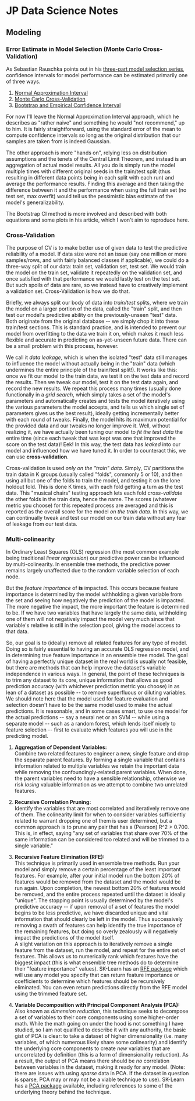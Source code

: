 # JP Data Science Notes

## Modeling

### Error Estimate in Model Selection (Monte Carlo Cross-Validation)
As Sebastian Rauschka points out in his [three-part model selection series](https://sebastianraschka.com/blog/2016/model-evaluation-selection-part1.html), confidence intervals for model performance can be estimated primarily one of three ways.

1. [Normal Approximation Interval](https://sebastianraschka.com/blog/2016/model-evaluation-selection-part1.html#confidence-intervals)
2. [Monte Carlo Cross-Validation](https://sebastianraschka.com/blog/2016/model-evaluation-selection-part2.html#repeated-holdout-validation)
3. [Bootstrap and Empirical Confidence Interval](https://sebastianraschka.com/blog/2016/model-evaluation-selection-part2.html#the-bootstrap-method-and-empirical-confidence-intervals)

For now I'll leave the Normal Approximation Interval approach, which he describes as "rather naive" and something he would "not recommend," up to him.  It is fairly straightforward, using the standard error of the mean to compute confidence intervals so long as the original distribution that our samples are taken from is indeed Gaussian.

The other approach is more "hands on", relying less on distribution assumptions and the tenets of the Central Limit Theorem, and instead is an aggregation of actual model results.  All you do is simply run the model multiple times with different original seeds in the train/test split (thus resulting in different data points being in each split with each run) and average the performance results.  Finding this average and then taking the difference between it and the performance when using the full train set (no test set, max overfit) would tell us the pessimistic bias estimate of the model's generalizability.

The Bootstrap CI method is more involved and described with both equations and some plots in his article, which I won't aim to reproduce here.



### Cross-Validation
The purpose of CV is to make better use of given data to test the predictive reliability of a model.  If data size were not an issue (say one million or more samples/rows, and with fairly balanced classes if applicable), we could do a three-way split of our data: train set, validation set, test set.  We would train the model on the train set, validate it repeatedly on the validation set, and once satisfied with that performance we would lastly test on the test set. But such spoils of data are rare, so we instead have to creatively implement a validation set. Cross-Validation is how we do that.

Briefly, we always split our body of data into *train/test* splits, where we train the model on a larger portion of the data, called the "train" split, and then test our model's predictive ability on the previously-unseen "test" data. Both originate from the original database -- we simply chop it into these train/test sections.  This is standard practice, and is intended to prevent our model from overfitting to the data we train it on, which makes it much less flexible and accurate in predicting on as-yet-unseen future data.  There can be a small problem with this process, however.

We call it *data leakage*, which is when the isolated "test" data still manages to influence the model without actually being in the "train" data (which undermines the entire principle of the train/test split!).  It works like this: once we fit our model to the train data, we test it on the test data and record the results.  Then we tweak our model, test it on the test data again, and record the new results.  We repeat this process many times (usually done functionally in a *grid search*, which simply takes a set of the model's parameters and automatically creates and tests the model iteratively using the various parameters the model accepts, and tells us which single set of parameters gives us the best result), ideally getting incrementally better with each round of tweaks.  Finally, the model hits its maximum potential for the provided data and our tweaks no longer improve it.  Well, without realizing it, we have actually been tuning our model to *fit the test data* the entire time (since each tweak that was kept was one that improved the score on the test data)! Eek! In this way, the test data has *leaked* into our model and influenced how we have tuned it.  In order to counteract this, we can use **cross-validation**.

Cross-validation is used *only on the "train" data*.  Simply, CV partitions the train data in K groups (usually called "folds", commonly 5 or 10), and then using all but one of the folds to train the model, and testing it on the lone holdout fold.  This is done K times, with each fold getting a turn as the test data.  This "musical chairs" testing approach lets each fold *cross-validate* the other folds in the train data, hence the name.  The scores (whatever metric you choose) for this repeated process are averaged and this is reported as the overall score for the model *on the train data*.  In this way, we can continually tweak and test our model on our train data without any fear of leakage from our test data.  


### Multi-colinearity
In Ordinary Least Squares (OLS) regression (the most common example being traditional _linear regression_) our predictive power can be influenced by multi-colinearity. In ensemble tree methods, the predictive power remains largely unaffected due to the random variable selection of each node.   

But the _feature importance_ of __is__ impacted.  This occurs because feature importance is determined by the model withholding a given variable from the set and seeing how negatively the prediction of the model is impacted.  The more negative the impact, the more important the feature is determined to be.  If we have two variables that have largely the same data, withholding one of them will not negatively impact the model very much since that variable's relative is still in the selection pool, giving the model access to that data.   

So, our goal is to (ideally) remove all related features for any type of model.  Doing so is fairly essential to having an accurate OLS regression model, and in determining true feature importance in an ensemble tree model.  The goal of having a perfectly unique dataset in the real world is usually not feasible, but there are methods that can help improve the dataset's variable independence in various ways.  In general, the point of these techniques is to trim any dataset to its core, unique information that allows as good prediction accuracy (with whichever prediction metric you choose) in as lean of a dataset as possible -- to remove superfluous or diluting variables.  We should note here that the model used for feature evaluation and selection doesn't have to be the same model used to make the actual predictions.  It is reasonable, and in some cases smart, to use one model for the actual predictions -- say a neural net or an SVM -- while using a separate model -- such as a random forest, which lends itself nicely to feature selection -- first to evaluate which features you will use in the predicting model.

1. __Aggregation of Dependent Variables:__  
    Combine two related features to engineer a new, single feature and drop the separate parent features.  By forming a single variable that contains information related to multiple variables we retain the important data while removing the confoundingly-related parent variables.  When done, the parent variables need to have a sensible relationship, otherwise we risk _losing_ valuable information as we attempt to combine two unrelated features.  

2. __Recursive Correlation Pruning:__   
    Identify the variables that are most correlated and iteratively remove one of them.  The colinearity limit for when to consider variables sufficiently related to warrant dropping one of them is user determined, but a common approach is to prune any pair that has a (Pearson) R^2 > 0.700.  This is, in effect, saying "any set of variables that share over 70% of the same information can be considered too related and will be trimmed to a single variable."

3. __Recursive Feature Elimination (RFE):__  
    This technique is primarily used in ensemble tree methods.  Run your model and simply remove a certain percentage of the least important features.  For example, after your initial model run the bottom 20% of features would be removed from the dataset and the model would be run again.  Upon completion, the newest bottom 20% of features would be removed, and the entire process repeated until the dataset is ideally "unique".  The stopping point is usually determined by the model's predictive accuracy -- if upon removal of a set of features the model begins to be less predictive, we have discarded unique and vital information that should clearly be left in the model.  Thus successively removing a swath of features can help identify the true importance of the remaining features, but doing so overly zealously will negatively impact the predictions of the model itself.   
    A slight variation on this approach is to iteratively remove a single feature from the dataset, run the model, and repeat for the entire set of features.  This allows us to numerically rank which features have the biggest impact (this is what ensemble tree methods do to determine their "feature importance" values).  SK-Learn has an [RFE package](http://scikit-learn.org/stable/modules/generated/sklearn.feature_selection.RFE.html) which will use any model you specify that can return feature importance or coefficients to determine which features should be recursively eliminated.  You can even return predictions directly from the RFE model using the trimmed feature set.

4. __Variable Decomposition with Principal Component Analysis (PCA):__  
    Also known as _dimension reduction_, this technique seeks to decompose a set of variables to their core components using some higher-order math.  While the math going on under the hood is not something I have studied, so I am not qualified to describe it with any authority, the basic gist of PCA is clear: to take a dataset of higher dimensionality (i.e. many variables, of which numerous likely share some colinearity) and identify the underlying core components to create _new_ variables that are uncorrelated by definition (this is a form of dimensionality reduction).  As a result, the output of PCA means there should be _no_ correlation between variables in the dataset, making it ready for any model.  (Note: there are issues with using _sparse_ data in PCA. If the dataset in question is sparse, PCA may or may not be a viable technique to use).  SK-Learn has a [PCA package](http://scikit-learn.org/stable/modules/generated/sklearn.decomposition.PCA.html) available, including references to some of the underlying theory behind the technique.

